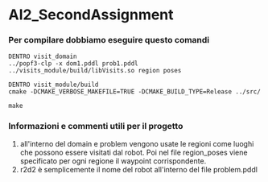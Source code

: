 # AI2_SecondAssignment

### Per compilare dobbiamo eseguire questo comandi
```
DENTRO visit_domain
../popf3-clp -x dom1.pddl prob1.pddl ../visits_module/build/libVisits.so region poses

DENTRO visit_module/build
cmake -DCMAKE_VERBOSE_MAKEFILE=TRUE -DCMAKE_BUILD_TYPE=Release ../src/

make
```
### Informazioni e commenti utili per il progetto
1) all'interno del domain e problem vengono usate le regioni come luoghi che possono essere visitati dal robot. Poi nel file region_poses viene specificato per ogni regione il waypoint corrispondente.
2) r2d2 è semplicemente il nome del robot all'interno del file problem.pddl